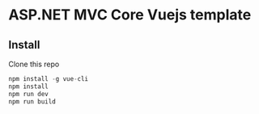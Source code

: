 # ASP.NET MVC Core Vuejs template

## Install
Clone this repo

``` js
npm install -g vue-cli
npm install
npm run dev
npm run build
```
